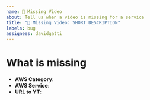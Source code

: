 ```yaml
---
name: 📼 Missing Video
about: Tell us when a video is missing for a service
title: "📼 Missing Video: SHORT_DESCRIPTION"
labels: bug
assignees: davidgatti
---
```


# What is missing
<!-- Add all the details to point to the missing video. -->

- **AWS Category**: 
- **AWS Service**: 
- **URL to YT**: